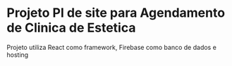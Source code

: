 # Projeto PI de site para Agendamento de Clinica de Estetica

Projeto utiliza React como framework, Firebase como banco de dados e hosting
